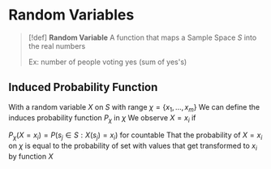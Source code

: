 # Random Variables

> [!def]
> **Random Variable**
> A function that maps a Sample Space $S$ into the real numbers
> 
> Ex: number of people voting yes (sum of yes's)

## Induced Probability Function

With a random variable $X$ on $S$ with range $\chi=\{x_1,...,x_m\}$
We can define the induces probability function $P_\chi$ in $\chi$
We observe $X=x_i$ if

$P_\chi(X=x_i)=P({s_j\in S:X(s_j)=x_i})$ for countable 
That the probability of $X=x_i$ on $\chi$ is equal to the probability of set with values that get transformed to $x_i$ by function $X$

